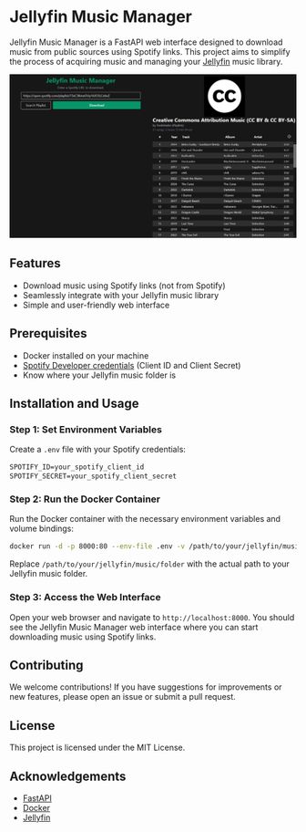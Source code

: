 # Jellyfin Music Manager

Jellyfin Music Manager is a FastAPI web interface designed to download music from public sources using Spotify links. This project aims to simplify the process of acquiring music and managing your [Jellyfin](https://jellyfin.org/) music library.

![Jellyfin Music Manager Interface](.github/assets/Hero.png)

## Features

- Download music using Spotify links (not from Spotify)
- Seamlessly integrate with your Jellyfin music library
- Simple and user-friendly web interface

## Prerequisites

- Docker installed on your machine
- [Spotify Developer credentials](https://github.com/search?q=spotify_client_secret&type=code) (Client ID and Client Secret)
- Know where your Jellyfin music folder is

## Installation and Usage

### Step 1: Set Environment Variables

Create a `.env` file with your Spotify credentials:

```env
SPOTIFY_ID=your_spotify_client_id
SPOTIFY_SECRET=your_spotify_client_secret
```

### Step 2: Run the Docker Container

Run the Docker container with the necessary environment variables and volume bindings:

```bash
docker run -d -p 8000:80 --env-file .env -v /path/to/your/jellyfin/music/folder:/app/music connorswislow/jellyfin-music-manager
```

Replace `/path/to/your/jellyfin/music/folder` with the actual path to your Jellyfin music folder.

### Step 3: Access the Web Interface

Open your web browser and navigate to `http://localhost:8000`. You should see the Jellyfin Music Manager web interface where you can start downloading music using Spotify links.

## Contributing

We welcome contributions! If you have suggestions for improvements or new features, please open an issue or submit a pull request.

## License

This project is licensed under the MIT License.

## Acknowledgements

- [FastAPI](https://fastapi.tiangolo.com/)
- [Docker](https://www.docker.com/)
- [Jellyfin](https://jellyfin.org/)